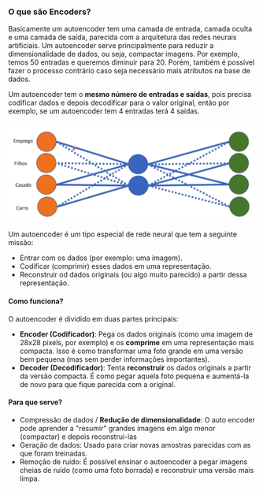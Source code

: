 ### O que são Encoders?

Basicamente um autoencoder tem uma camada de entrada, camada oculta e uma camada de saída, parecida com a arquitetura das redes neurais artificiais. Um autoencoder serve principalmente para reduzir a dimensionalidade de dados, ou seja, compactar imagens. Por exemplo, temos 50 entradas e queremos diminuir para 20. Porém, também é possível fazer o processo contrário caso seja necessário mais atributos na base de dados.

Um autoencoder tem o **mesmo número de entradas e saídas**, pois precisa codificar dados e depois decodificar para o valor original, então por exemplo, se um autoencoder tem 4 entradas terá 4 saídas.

![autoencoders](image.png)

Um autoencoder é um tipo especial de rede neural que tem a seguinte missão:
- Entrar com os dados (por exemplo: uma imagem).
- Codificar (comprimir) esses dados em uma representação.
- Reconstruir od dados originais (ou algo muito parecido) a partir dessa representação.

#### **Como funciona?**
O autoencoder é dividido em duas partes principais:
- **Encoder (Codificador)**: Pega os dados originais (como uma imagem de 28x28 pixels, por exemplo) e os **comprime** em uma representação mais compacta. Isso é como transformar uma foto grande em uma versão bem pequena (mas sem perder informações importantes).
- **Decoder (Decodificador)**: Tenta **reconstruir** os dados originais a partir da versão compacta. É como pegar aquela foto pequena e aumentá-la de novo para que fique parecida com a original.

#### **Para que serve?**
- Compressão de dados / **Redução de dimensionalidade**: O auto encoder pode aprender a "resumir" grandes imagens em algo menor (compactar) e depois reconstruí-las
- Geração de dados: Usado para criar novas amostras parecidas com as que foram treinadas.
- Remoção de ruído: É possível ensinar o autoencoder a pegar imagens cheias de ruído (como uma foto borrada) e reconstruir uma versão mais limpa.